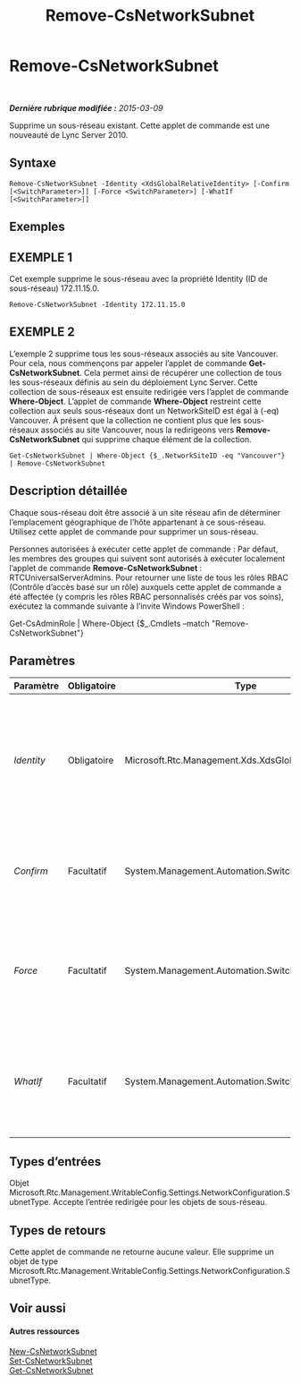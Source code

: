 ﻿---
title: Remove-CsNetworkSubnet
TOCTitle: Remove-CsNetworkSubnet
ms:assetid: 251ddb5c-4837-4810-b46f-d276f9535653
ms:mtpsurl: https://technet.microsoft.com/fr-fr/library/Gg425726(v=OCS.15)
ms:contentKeyID: 49296561
ms.date: 05/20/2016
mtps_version: v=OCS.15
ms.translationtype: HT
---

# Remove-CsNetworkSubnet

 

_**Dernière rubrique modifiée :** 2015-03-09_

Supprime un sous-réseau existant. Cette applet de commande est une nouveauté de Lync Server 2010.

## Syntaxe

    Remove-CsNetworkSubnet -Identity <XdsGlobalRelativeIdentity> [-Confirm [<SwitchParameter>]] [-Force <SwitchParameter>] [-WhatIf [<SwitchParameter>]]

## Exemples

## EXEMPLE 1

Cet exemple supprime le sous-réseau avec la propriété Identity (ID de sous-réseau) 172.11.15.0.

    Remove-CsNetworkSubnet -Identity 172.11.15.0

## EXEMPLE 2

L’exemple 2 supprime tous les sous-réseaux associés au site Vancouver. Pour cela, nous commençons par appeler l’applet de commande **Get-CsNetworkSubnet**. Cela permet ainsi de récupérer une collection de tous les sous-réseaux définis au sein du déploiement Lync Server. Cette collection de sous-réseaux est ensuite redirigée vers l’applet de commande **Where-Object**. L’applet de commande **Where-Object** restreint cette collection aux seuls sous-réseaux dont un NetworkSiteID est égal à (-eq) Vancouver. À présent que la collection ne contient plus que les sous-réseaux associés au site Vancouver, nous la redirigeons vers **Remove-CsNetworkSubnet** qui supprime chaque élément de la collection.

    Get-CsNetworkSubnet | Where-Object {$_.NetworkSiteID -eq "Vancouver"} | Remove-CsNetworkSubnet

## Description détaillée

Chaque sous-réseau doit être associé à un site réseau afin de déterminer l’emplacement géographique de l’hôte appartenant à ce sous-réseau. Utilisez cette applet de commande pour supprimer un sous-réseau.

Personnes autorisées à exécuter cette applet de commande : Par défaut, les membres des groupes qui suivent sont autorisés à exécuter localement l’applet de commande **Remove-CsNetworkSubnet** : RTCUniversalServerAdmins. Pour retourner une liste de tous les rôles RBAC (Contrôle d’accès basé sur un rôle) auxquels cette applet de commande a été affectée (y compris les rôles RBAC personnalisés créés par vos soins), exécutez la commande suivante à l’invite Windows PowerShell :

Get-CsAdminRole | Where-Object {$\_.Cmdlets –match "Remove-CsNetworkSubnet"}

## Paramètres


<table>
<colgroup>
<col style="width: 25%" />
<col style="width: 25%" />
<col style="width: 25%" />
<col style="width: 25%" />
</colgroup>
<thead>
<tr class="header">
<th>Paramètre</th>
<th>Obligatoire</th>
<th>Type</th>
<th>Description</th>
</tr>
</thead>
<tbody>
<tr class="odd">
<td><p><em>Identity</em></p></td>
<td><p>Obligatoire</p></td>
<td><p>Microsoft.Rtc.Management.Xds.XdsGlobalRelativeIdentity</p></td>
<td><p>ID de sous-réseau unique du sous-réseau à supprimer. Cette valeur sera une adresse IP (par ex., 174.11.12.0).</p></td>
</tr>
<tr class="even">
<td><p><em>Confirm</em></p></td>
<td><p>Facultatif</p></td>
<td><p>System.Management.Automation.SwitchParameter</p></td>
<td><p>Vous demande confirmation avant d’exécuter la commande.</p></td>
</tr>
<tr class="odd">
<td><p><em>Force</em></p></td>
<td><p>Facultatif</p></td>
<td><p>System.Management.Automation.SwitchParameter</p></td>
<td><p>Supprime les invites de confirmation qui s’affichent avant d’effectuer des modifications.</p></td>
</tr>
<tr class="even">
<td><p><em>WhatIf</em></p></td>
<td><p>Facultatif</p></td>
<td><p>System.Management.Automation.SwitchParameter</p></td>
<td><p>Décrit ce qui se passe si vous exécutez la commande sans l’exécuter réellement.</p></td>
</tr>
</tbody>
</table>


## Types d’entrées

Objet Microsoft.Rtc.Management.WritableConfig.Settings.NetworkConfiguration.SubnetType. Accepte l’entrée redirigée pour les objets de sous-réseau.

## Types de retours

Cette applet de commande ne retourne aucune valeur. Elle supprime un objet de type Microsoft.Rtc.Management.WritableConfig.Settings.NetworkConfiguration.SubnetType.

## Voir aussi

#### Autres ressources

[New-CsNetworkSubnet](new-csnetworksubnet.md)  
[Set-CsNetworkSubnet](set-csnetworksubnet.md)  
[Get-CsNetworkSubnet](get-csnetworksubnet.md)

